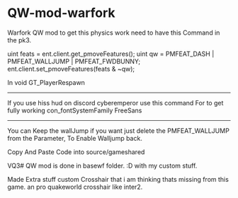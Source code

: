# QW-mod-warfork
Warfork QW mod to get this physics work need to have this Command in the pk3.

uint feats = ent.client.get_pmoveFeatures();     uint qw = PMFEAT_DASH | PMFEAT_WALLJUMP | PMFEAT_FWDBUNNY;     ent.client.set_pmoveFeatures(feats &amp; ~qw); 

In void GT_PlayerRespawn

------

If you use hiss hud on discord cyberemperor use this command For to get fully working con_fontSystemFamily FreeSans

------
You can Keep the wallJump if you want just delete the PMFEAT_WALLJUMP from the Parameter, To Enable Walljump back.

Copy And Paste Code into source/gameshared

VQ3# QW mod is done in basewf folder. :D with my custom stuff.

Made Extra stuff custom Crosshair that i am thinking thats missing from this game. an pro quakeworld crosshair like inter2.

